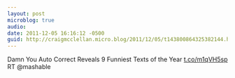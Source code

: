 ```yaml
---
layout: post
microblog: true
audio: 
date: 2011-12-05 16:16:12 -0500
guid: http://craigmcclellan.micro.blog/2011/12/05/t143800864325382144.html
---
```

Damn You Auto Correct Reveals 9 Funniest Texts of the Year [t.co/m1qVH5sp](http://t.co/m1qVH5sp)  RT @mashable
